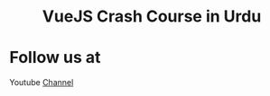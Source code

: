 # <center>VueJS Crash Course in Urdu</center>
# Follow us at
<p>Youtube <a href="https://youtube.com/phpdocs">Channel</a></p>